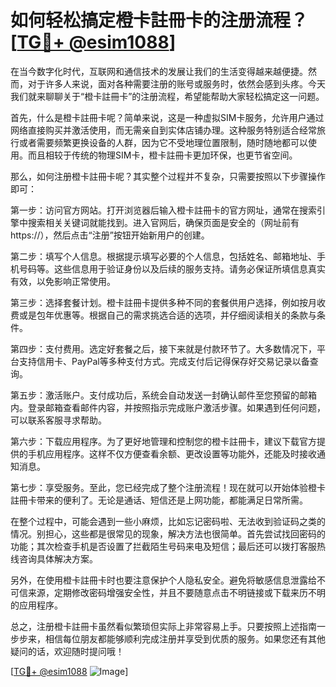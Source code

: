 # 如何轻松搞定橙卡註冊卡的注册流程？[[TG💪+ @esim1088](https://t.me/s/esim1088)]

在当今数字化时代，互联网和通信技术的发展让我们的生活变得越来越便捷。然而，对于许多人来说，面对各种需要注册的账号或服务时，依然会感到头疼。今天我们就来聊聊关于“橙卡註冊卡”的注册流程，希望能帮助大家轻松搞定这一问题。

首先，什么是橙卡註冊卡呢？简单来说，这是一种虚拟SIM卡服务，允许用户通过网络直接购买并激活使用，而无需亲自到实体店铺办理。这种服务特别适合经常旅行或者需要频繁更换设备的人群，因为它不受地理位置限制，随时随地都可以使用。而且相较于传统的物理SIM卡，橙卡註冊卡更加环保，也更节省空间。

那么，如何注册橙卡註冊卡呢？其实整个过程并不复杂，只需要按照以下步骤操作即可：

第一步：访问官方网站。打开浏览器后输入橙卡註冊卡的官方网址，通常在搜索引擎中搜索相关关键词就能找到。进入官网后，确保页面是安全的（网址前有https://），然后点击“注册”按钮开始新用户的创建。

第二步：填写个人信息。根据提示填写必要的个人信息，包括姓名、邮箱地址、手机号码等。这些信息用于验证身份以及后续的服务支持。请务必保证所填信息真实有效，以免影响正常使用。

第三步：选择套餐计划。橙卡註冊卡提供多种不同的套餐供用户选择，例如按月收费或是包年优惠等。根据自己的需求挑选合适的选项，并仔细阅读相关的条款与条件。

第四步：支付费用。选定好套餐之后，接下来就是付款环节了。大多数情况下，平台支持信用卡、PayPal等多种支付方式。完成支付后记得保存好交易记录以备查询。

第五步：激活账户。支付成功后，系统会自动发送一封确认邮件至您预留的邮箱内。登录邮箱查看邮件内容，并按照指示完成账户激活步骤。如果遇到任何问题，可以联系客服寻求帮助。

第六步：下载应用程序。为了更好地管理和控制您的橙卡註冊卡，建议下载官方提供的手机应用程序。这样不仅方便查看余额、更改设置等功能外，还能及时接收通知消息。

第七步：享受服务。至此，您已经完成了整个注册流程！现在就可以开始体验橙卡註冊卡带来的便利了。无论是通话、短信还是上网功能，都能满足日常所需。

在整个过程中，可能会遇到一些小麻烦，比如忘记密码啦、无法收到验证码之类的情况。别担心，这些都是很常见的现象，解决方法也很简单。首先尝试找回密码的功能；其次检查手机是否设置了拦截陌生号码来电及短信；最后还可以拨打客服热线咨询具体解决方案。

另外，在使用橙卡註冊卡时也要注意保护个人隐私安全。避免将敏感信息泄露给不可信来源，定期修改密码增强安全性，并且不要随意点击不明链接或下载来历不明的应用程序。

总之，注册橙卡註冊卡虽然看似繁琐但实际上非常容易上手。只要按照上述指南一步步来，相信每位朋友都能够顺利完成注册并享受到优质的服务。如果您还有其他疑问的话，欢迎随时提问哦！

[[TG💪+ @esim1088](https://t.me/s/esim1088) ![Image](https://i.postimg.cc/4NQfJmqS/Snipaste-2025-05-13-00-14-12.png)]